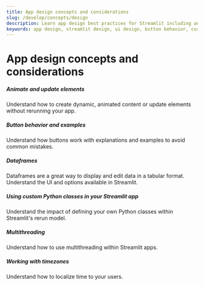 ```yaml
---
title: App design concepts and considerations
slug: /develop/concepts/design
description: Learn app design best practices for Streamlit including animating elements, button behavior, custom styling, dataframe design, multithreading, and timezone handling.
keywords: app design, streamlit design, ui design, button behavior, custom styling, dataframes, multithreading, timezone handling, app layout, user experience
---
```


# App design concepts and considerations

<TileContainer layout="list">

<RefCard href="/develop/concepts/design/animate">

<h5>Animate and update elements</h5>

Understand how to create dynamic, animated content or update elements without rerunning your app.

</RefCard>

<RefCard href="/develop/concepts/design/buttons">

<h5>Button behavior and examples</h5>

Understand how buttons work with explanations and examples to avoid common mistakes.

</RefCard>

<RefCard href="/develop/concepts/design/dataframes">

<h5>Dataframes</h5>

Dataframes are a great way to display and edit data in a tabular format. Understand the UI and options available in Streamlit.

</RefCard>

<RefCard href="/develop/concepts/design/custom-classes">

<h5>Using custom Python classes in your Streamlit app</h5>

Understand the impact of defining your own Python classes within Streamlit's rerun model.

</RefCard>

<RefCard href="/develop/concepts/design/multithreading">

<h5>Multithreading</h5>

Understand how to use multithreading within Streamlit apps.

</RefCard>

<RefCard href="/develop/concepts/design/timezone-handling">

<h5>Working with timezones</h5>

Understand how to localize time to your users.

</RefCard>

</TileContainer>
